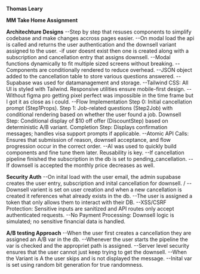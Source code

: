 

**Thomas Leary**

**MM Take Home Assignment**

**Architechture Designs**
--Step by step that resuses components to simplify codebase and make changes accross pages easier.
--On modal load the api is called and returns the user authentication and the downsell variant assigned to the user.
  -if user doesnt exist then one is created along with a subscription and cancellation entry that assigns downsell.
--Modal functions dynamically to fit multiple sized screens without breaking.
--Components are conditionally rendered to reduce overhead. 
--JSON object added to the cancellation table to store various questions answered. 
--Supabase was used for datamanagement and storage. 
--Tailwind CSS: All UI is styled with Tailwind. Responsive utilities ensure mobile-first design.
--Without figma pro getting pixel perfect was impossible in the time frame but I got it as close as i could. 
--Flow Implementation
    Step 0: Initial cancellation prompt (Step1Props).
    Step 1: Job-related questions (Step2Job) with conditional rendering based on whether the user found a job.
    Downsell Step: Conditional display of $10 off offer (DiscountStep) based on deterministic A/B variant.
    Completion Step: Displays confirmation messages; handles visa support prompts if applicable.
--Atomic API Calls: Ensures that submission of reason, downsell acceptance, and flow progression occur in the correct order.
--AI was used to quickly build components and fine tune them later. Reusability is key. 
--If cancellation pipeline finished the subscription in the db is set to pending_cancellation.
--If downsell is accepted the monthly price decreases as well. 


**Security Auth**
--On inital load with the user email, the admin supabase creates the user entry, subscription and inital cancellation for downsell. /
--Downsell varient is set on user creation and when a new cancellation is created it references what already exists in the db. 
--The user is assigned a token that only allows them to interact with their DB. 
--XSS/CSRF Protection: Sensitive inputs are sanitized and API routes only accept authenticated requests.
--No Payment Processing: Downsell logic is simulated; no sensitive financial data is handled.

**A/B testing Approach**
--When the user first creates a cancellation they are assigned an A/B var in the db. 
--Whenever the user starts the pipeline the var is checked and the appropriet path is assigned. 
--Server level security ensures that the user cannot just keep trying to get the downsell. 
--When the Variant is A the user skips and is not displayed the message. 
--Inital var is set using random bit generation for true randomness. 

